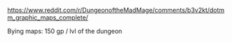 https://www.reddit.com/r/DungeonoftheMadMage/comments/b3v2kt/dotmm_graphic_maps_complete/

Bying maps: 150 gp / lvl of the dungeon

